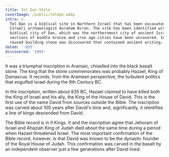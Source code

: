 ```yaml
---
title: Tel Dan Stele
coverImage: /public/teldan.webp
intro: >-
  Tel Dan is a biblical site in Northern Israel that has been excavated by the
  Israeli archaeologist Avraham Biran. The site has been identified with the
  biblical city of Dan, which was the northernmost city of ancient Israel. Large
  sections of middle bronze and iron age cities have been uncovered. In 1993, a
  reused building stone was discovered that contained ancient writing.
dated: '-835'
discovered: '1993'
---
```


It was a triumphal inscription in Aramaic, chiselled into the black basalt stone. The king that the stone commemorates was probably Hazael, King of Damascus. It records, from the Aramean perspective, the turbulent politics that engulfed Israel during the 9th Century BC.

In the inscription, written about 835 BC, Hazael claimed to have killed both the King of Israel and his ally, the King of the House of David. This is the first use of the name David from sources outside the Bible. The inscription was carved about 100 years after David's time and, significantly, it identifies a line of kings descended from David.

The Bible record is in II Kings. It and the inscription agree that Jehoram of Israel and Ahaziah King of Judah died about the same time during a period when Hazael threatened Israel. The most important confirmation of the Bible record, however, is that David was known to be the dynastic founder of the Royal House of Judah. This confirmation was carved in the basalt by an independent observer just a few generations after David lived.
